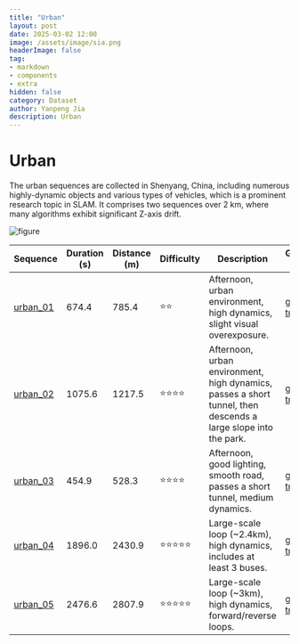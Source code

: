 ```yaml
---
title: "Urban"
layout: post
date: 2025-03-02 12:00
image: /assets/image/sia.png
headerImage: false
tag:
- markdown
- components
- extra
hidden: false
category: Dataset
author: Yanpeng Jia
description: Urban
---
```


# Urban

The urban sequences are collected in Shenyang, China, including numerous highly-dynamic objects and various types of vehicles, which is a prominent research topic in SLAM. It comprises two sequences over 2 km, where many algorithms exhibit significant Z-axis drift.

![figure](../../assets/image/urban.png)

| Sequence   | Duration (s) | Distance (m) | Difficulty | Description | Ground Truth |
|------------|-------------|-------------|------------|-------------|-------------|
| [urban_01](https://1drv.ms/u/c/c1806c2e19f2193f/ESLrUChCidZDugOkahwp1HIB8vdJgO8RADwOs3ptodXKXA?e=2bbJMW)   | 674.4       | 785.4       | ⭐⭐        | Afternoon, urban environment, high dynamics, slight visual overexposure. | [ground truth](https://1drv.ms/t/c/c1806c2e19f2193f/Ee2V_VZoyvhImjFwLdNvqc4BbWolxhGjlfmbtBHTs-C9pA?e=RPisxr) |
| [urban_02](https://1drv.ms/u/c/c1806c2e19f2193f/EQ0Ao78pqh5Kulmp1R5dSFUBwts0cSU0YtGALXlXYz3yvQ?e=5lUhTo)   | 1075.6      | 1217.5      | ⭐⭐⭐⭐      | Afternoon, urban environment, high dynamics, passes a short tunnel, then descends a large slope into the park. | [ground truth](https://1drv.ms/t/c/c1806c2e19f2193f/EQxWXhkKfIVDjJGWG2a1-m0BekyLGKbTTnMGmUjf5iI6eA?e=RtHZ3M) |
| [urban_03](https://1drv.ms/u/c/c1806c2e19f2193f/EcZUIMovWW9EvUgq8Mfn34EBrYlxjK22K6G0VslYcAqaxQ?e=rAeeSy)   | 454.9       | 528.3       | ⭐⭐⭐⭐      | Afternoon, good lighting, smooth road, passes a short tunnel, medium dynamics. | [ground truth](https://1drv.ms/t/c/c1806c2e19f2193f/Eaa0fZBYe2xMveZQl7BeymwBGxOYtAURG-EJgWOzt297kQ?e=P2Ik9e) |
| [urban_04](https://1drv.ms/u/c/c1806c2e19f2193f/ERUfJ-LJIUJIhTdQpl29mwYB7PKy2L_upQjtXiokMeMHxQ?e=WXdSAJ)   | 1896.0      | 2430.9      | ⭐⭐⭐⭐⭐     | Large-scale loop (~2.4km), high dynamics, includes at least 3 buses. | [ground truth](https://1drv.ms/t/c/c1806c2e19f2193f/EWRan6q8xLpNi5OYhmtyA0oBTmlKdz0boOJQvbu9W_-qbA?e=xyJyTc) |
| [urban_05](https://1drv.ms/u/c/c1806c2e19f2193f/EdkhpkSYSWJPkyKXc9ZkAFoBOkUxb9oelC0qLfvgIn6PgA?e=sMhoFa)   | 2476.6      | 2807.9      | ⭐⭐⭐⭐⭐     | Large-scale loop (~3km), high dynamics, forward/reverse loops. | [ground truth](https://1drv.ms/t/c/c1806c2e19f2193f/EYjP-Vdi8NRLs1_hwhZjyGcBQ7x3xYD1pXZLXRyutFtfew?e=EfH6vA) |





